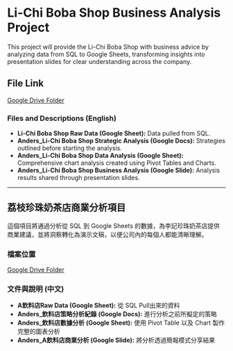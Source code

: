 # Li-Chi Boba Shop Business Analysis Project

This project will provide the Li-Chi Boba Shop with business advice by analyzing data from SQL to Google Sheets, transforming insights into presentation slides for clear understanding across the company.

## File Link
[Google Drive Folder](https://drive.google.com/drive/folders/1U4CG7Rvez408hjvZt5un_c721OJlXB1S?usp=sharing)

### Files and Descriptions (English)
- **Li-Chi Boba Shop Raw Data (Google Sheet):** Data pulled from SQL.
- **Anders_Li-Chi Boba Shop Strategic Analysis (Google Docs):** Strategies outlined before starting the analysis.
- **Anders_Li-Chi Boba Shop Data Analysis (Google Sheet):** Comprehensive chart analysis created using Pivot Tables and Charts.
- **Anders_Li-Chi Boba Shop Business Analysis (Google Slide):** Analysis results shared through presentation slides.

---

## 荔枝珍珠奶茶店商業分析項目

這個項目將通過分析從 SQL 到 Google Sheets 的數據，為李記珍珠奶茶店提供商業建議，並將洞察轉化為演示文稿，以便公司內的每個人都能清晰理解。

### 檔案位置
[Google Drive Folder](https://drive.google.com/drive/folders/1gvSZHjNBiMG4aoHF3ZPQTnyvFeXlyj29?usp=sharing)

### 文件與說明 (中文)
- **A飲料店Raw Data (Google Sheet):** 從 SQL Pull出來的資料
- **Anders_飲料店策略分析紀錄 (Google Docs):** 進行分析之前所擬定的策略
- **Anders_飲料店數據分析 (Google Sheet):** 使用 Pivot Table 以及 Chart 製作完整的圖表分析
- **Anders_A飲料店商業分析 (Google Slide):** 將分析透過簡報模式分享結果
